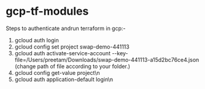 # gcp-tf-modules
Steps to authenticate andrun terraform in gcp:-
1. gcloud auth login
2. gcloud config set project swap-demo-441113
3. gcloud auth activate-service-account --key-file=/Users/preetam/Downloads/swap-demo-441113-a15d2bc76ce4.json   (change path of file according to your folder.)
4. gcloud config get-value project\n
5. gcloud auth application-default login\n
